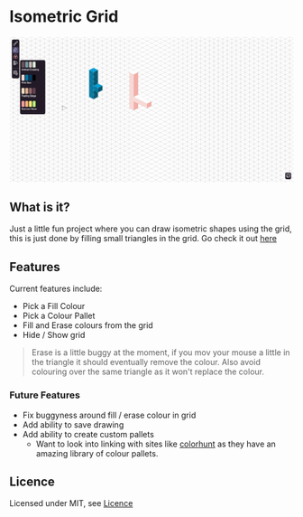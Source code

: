 # Isometric Grid

![Isometric Grid Screenshot](https://github.com/urbentom/isometric-draw/blob/main/screenshot.png?raw=true)

## What is it? 

Just a little fun project where you can draw isometric shapes using the grid, this is just done by filling small triangles in the grid. Go check it out [here](https://isometric.urbentom.uk/)
## Features

Current features include:
- Pick a Fill Colour
- Pick a Colour Pallet
- Fill and Erase colours from the grid
- Hide / Show grid

> Erase is a little buggy at the moment, if you mov your mouse a little in the triangle it should eventually remove the colour. Also avoid colouring over the same triangle as it won't replace the colour.

### Future Features
- Fix buggyness around fill / erase colour in grid
- Add ability to save drawing
- Add ability to create custom pallets
    - Want to look into linking with sites like [colorhunt](https://colorhunt.co/) as they have an amazing library of colour pallets. 

## Licence
Licensed under MIT, see [Licence](https://github.com/urbentom/isometric-draw/blob/main/Licence) 